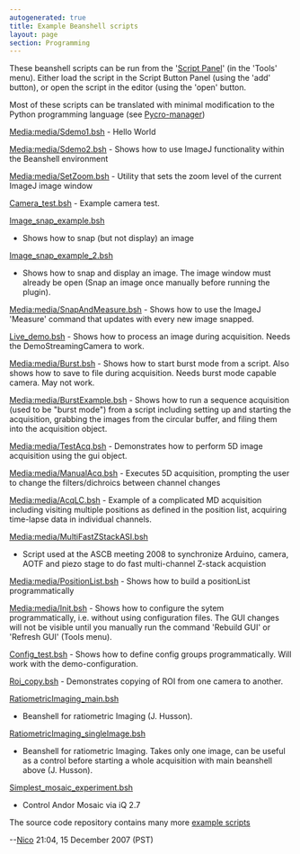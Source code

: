 ```yaml
---
autogenerated: true
title: Example Beanshell scripts
layout: page
section: Programming
---
```


These beanshell scripts can be run from the '[Script
Panel](Script_Panel_GUI "wikilink")' (in the 'Tools' menu). Either load
the script in the Script Button Panel (using the 'add' button), or open
the script in the editor (using the 'open' button.

Most of these scripts can be translated with minimal modification to the
Python programming language (see
[Pycro-manager](https://github.com/micro-manager/pycro-manager))

[Media:media/Sdemo1.bsh](Media:media/Sdemo1.bsh "wikilink") - Hello World

[Media:media/Sdemo2.bsh](Media:media/Sdemo2.bsh "wikilink") - Shows how to use
ImageJ functionality within the Beanshell environment

[Media:media/SetZoom.bsh](Media:media/SetZoom.bsh "wikilink") - Utility that sets
the zoom level of the current ImageJ image window

[Camera_test.bsh](media/Camera_test.bsh "wikilink") - Example
camera test.

[Image_snap_example.bsh](media/Image_snap_example.bsh "wikilink")
- Shows how to snap (but not display) an image

[Image_snap_example_2.bsh](media/Image_snap_example_2.bsh "wikilink")
- Shows how to snap and display an image. The image window must already
be open (Snap an image once manually before running the plugin).

[Media:media/SnapAndMeasure.bsh](Media:media/SnapAndMeasure.bsh "wikilink") - Shows
how to use the ImageJ 'Measure' command that updates with every new
image snapped.

[Live_demo.bsh](media/Live_demo.bsh "wikilink") - Shows how to
process an image during acquisition. Needs the DemoStreamingCamera to
work.

[Media:media/Burst.bsh](Media:media/Burst.bsh "wikilink") - Shows how to start burst
mode from a script. Also shows how to save to file during acquisition.
Needs burst mode capable camera. May not work.

[Media:media/BurstExample.bsh](Media:media/BurstExample.bsh "wikilink") - Shows how
to run a sequence acquisition (used to be "burst mode") from a script
including setting up and starting the acquisition, grabbing the images
from the circular buffer, and filing them into the acquisition object.

[Media:media/TestAcq.bsh](Media:media/TestAcq.bsh "wikilink") - Demonstrates how to
perform 5D image acquisition using the gui object.

[Media:media/ManualAcq.bsh](Media:media/ManualAcq.bsh "wikilink") - Executes 5D
acquisition, prompting the user to change the filters/dichroics between
channel changes

[Media:media/AcqLC.bsh](Media:media/AcqLC.bsh "wikilink") - Example of a complicated
MD acquisition including visiting multiple positions as defined in the
position list, acquiring time-lapse data in individual channels.

[Media:media/MultiFastZStackASI.bsh](Media:media/MultiFastZStackASI.bsh "wikilink")
- Script used at the ASCB meeting 2008 to synchronize Arduino, camera,
AOTF and piezo stage to do fast multi-channel Z-stack acquistion

[Media:media/PositionList.bsh](Media:media/PositionList.bsh "wikilink") - Shows how
to build a positionList programmatically

[Media:media/Init.bsh](Media:media/Init.bsh "wikilink") - Shows how to configure the
sytem programmatically, i.e. without using configuration files. The GUI
changes will not be visible until you manually run the command 'Rebuild
GUI' or 'Refresh GUI' (Tools menu).

[Config_test.bsh](media/Config_test.bsh "wikilink") - Shows how
to define config groups programmatically. Will work with the
demo-configuration.

[Roi_copy.bsh](media/Roi_copy.bsh "wikilink") - Demonstrates
copying of ROI from one camera to another.

[RatiometricImaging_main.bsh](media/RatiometricImaging_main.bsh "wikilink")
- Beanshell for ratiometric Imaging (J. Husson).

[RatiometricImaging_singleImage.bsh](media/RatiometricImaging_singleImage.bsh "wikilink")
- Beanshell for ratiometric Imaging. Takes only one image, can be useful
as a control before starting a whole acquisition with main beanshell
above (J. Husson).

[Simplest_mosaic_experiment.bsh](media/Simplest_mosaic_experiment.bsh "wikilink")
- Control Andor Mosaic via iQ 2.7

The source code repository contains many more [example
scripts](https://valelab.ucsf.edu/trac/micromanager/browser/scripts)

--[Nico](User:Nico "wikilink") 21:04, 15 December 2007 (PST)

